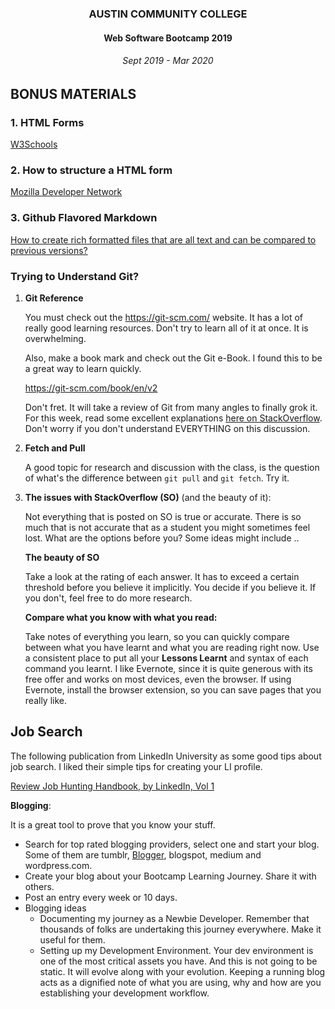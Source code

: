 <center>
 
### AUSTIN COMMUNITY COLLEGE 
#### Web Software Bootcamp 2019
###### Sept 2019 - Mar 2020

</center>

## BONUS MATERIALS

### 1. HTML Forms
  [W3Schools](http://www.w3schools.com/html/html_forms.asp)

### 2. How to structure a HTML form
  [Mozilla Developer Network](https://developer.mozilla.org/en-US/docs/Web/Guide/HTML/Forms/How_to_structure_an_HTML_form)

### 3. Github Flavored Markdown
  [How to create rich formatted files that are all text and can be compared to previous versions?](https://help.github.com/articles/getting-started-with-writing-and-formatting-on-github/)

### Trying to Understand Git?  

1. **Git Reference**
  
    You must check out the https://git-scm.com/ website.  It has a lot of really good learning resources.  Don't try to learn all of it at once.  It is overwhelming.
  
    Also, make a book mark and check out the Git e-Book.  I found this to be a great way to learn quickly.
  
    https://git-scm.com/book/en/v2

    Don't fret.  It will take a review of Git from many angles to finally grok it.  For this week, read some excellent explanations [here on StackOverflow](http://stackoverflow.com/questions/3329943/git-branch-fork-fetch-merge-rebase-and-clone-what-are-the-differences/).  Don't worry if you don't understand EVERYTHING on this discussion.  


2. **Fetch and Pull**

    A good topic for research and discussion with the class, is the question of what's the difference between ```git pull``` and ```git fetch```.  Try it. 


3. **The issues with StackOverflow (SO)** (and the beauty of it): 

    Not everything that is posted on SO is true or accurate.  There is so much that is not accurate that as a student you might sometimes feel lost.  What are the options before you?  Some ideas might include .. 
  
    **The beauty of SO**
  
    Take a look at the rating of each answer.  It has to exceed a certain threshold before you believe it implicitly. You decide if you believe it.  If you don't, feel free to do more research.

    **Compare what you know with what you read:**
  
    Take notes of everything you learn, so you can quickly compare between what you have learnt and what you are reading right now.  Use a consistent place to put all your **Lessons Learnt** and syntax of each command you learnt.  I like Evernote, since it is quite generous with its free offer and works on most devices, even the browser.  If using Evernote, install the browser extension, so you can save pages that you really like.
  
## Job Search

The following publication from LinkedIn University as some good tips about job search. I liked their simple tips for creating your LI profile.

[Review Job Hunting Handbook, by LinkedIn, Vol 1](https://university.linkedin.com/content/dam/students/global/en_US/site/img/StudentPublishMicroSite/pdfs/LNK_MM_JobSeeker_eBook_StudentEdition_Sec1_FINAL.pdf)

**Blogging**: 

It is a great tool to prove that you know your stuff.  
  - Search for top rated blogging providers, select one and start your blog.  Some of them are tumblr, [Blogger](https://www.blogger.com
), blogspot, medium and wordpress.com.
  - Create your blog about your Bootcamp Learning Journey. Share it with others.
  - Post an entry every week or 10 days.
  - Blogging ideas
    - Documenting my journey as a Newbie Developer.  Remember that thousands of folks are undertaking this journey everywhere.  Make it useful for them.
    - Setting up my Development Environment.  Your dev environment is one of the most critical assets you have.  And this is not going to be static.  It will evolve along with your evolution.  Keeping a running blog acts as a dignified note of what you are using, why and how are you establishing your development workflow.

